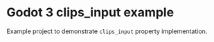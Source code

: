 # Godot 3 clips_input example
Example project to demonstrate `clips_input` property implementation.
